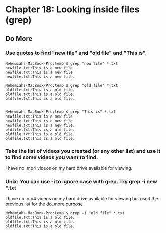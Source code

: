 
# Chapter 18: Looking inside files (grep)

## Do More

### Use quotes to find "new file" and "old file" and "This is".

    Nehemiahs-MacBook-Pro:temp $ grep "new file" *.txt
    newfile.txt:This is a new file
    newfile.txt:This is a new file
    newfile.txt:This is a new file.
    
    Nehemiahs-MacBook-Pro:temp $ grep "old file" *.txt
    oldfile.txt:This is a old file.
    oldfile.txt:This is a old file.
    oldfile.txt:This is a old file.
    
    
    Nehemiahs-MacBook-Pro:temp $ grep "This is" *.txt
    newfile.txt:This is a new file
    newfile.txt:This is a new file
    newfile.txt:This is a new file.
    oldfile.txt:This is a old file.
    oldfile.txt:This is a old file.
    oldfile.txt:This is a old file.
    
### Take the list of videos you created (or any other list) and use it to find some videos you want to find.

I have no .mp4 videos on my hard drive available for viewing.

### Unix: You can use -i to ignore case with grep. Try grep -i new *.txt

I have no .mp4 videos on my hard drive available for viewing but used the previous list for the do_more purpose

    Nehemiahs-MacBook-Pro:temp $ grep -i "old file" *.txt
    oldfile.txt:This is a old file.
    oldfile.txt:This is a old file.
    oldfile.txt:This is a old file.